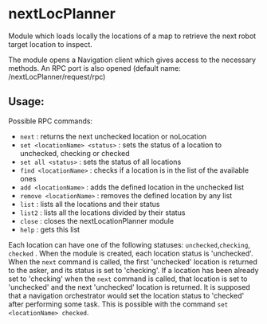 # nextLocPlanner

Module which loads locally the locations of a map to retrieve the next robot target location to inspect.

The module opens a Navigation client which gives access to the necessary methods.
An RPC port is also opened (default name: /nextLocPlanner/request/rpc)

## Usage:
Possible RPC commands:
- `next` : returns the next unchecked location or noLocation
- `set <locationName> <status>` : sets the status of a location to unchecked, checking or checked
- `set all <status>` : sets the status of all locations
- `find <locationName>` : checks if a location is in the list of the available ones
- `add <locationName>` : adds the defined location in the unchecked list
- `remove <locationName>` : removes the defined location by any list
- `list` : lists all the locations and their status
- `list2` : lists all the locations divided by their status
- `close` : closes the nextLocationPlanner module
- `help` : gets this list

Each location can have one of the following statuses: `unchecked`,`checking`, `checked` .
When the module is created, each location status is 'unchecked'.
When the `next` command is called, the first 'unchecked' location is returned to the asker, and its status is set to 'checking'.
If a location has been already set to 'checking' when the `next` command is called, that location is set to 'unchecked' and the next 'unchecked' location is returned.
It is supposed that a navigation orchestrator would set the location status to 'checked' after performing some task. This is possible with the command `set <locationName> checked`.
